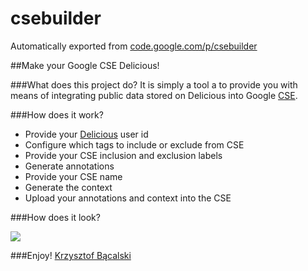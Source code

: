 # csebuilder
Automatically exported from [code.google.com/p/csebuilder](https://code.google.com/p/csebuilder/)

##Make your Google CSE Delicious!

###What does this project do?
It is simply a tool a to provide you with means of integrating public data stored on Delicious into Google [CSE](http://google.com/coop/cse).

###How does it work?
  * Provide your [Delicious](http://del.icio.us/kbac70) user id
  * Configure which tags to include or exclude from CSE
  * Provide your CSE inclusion and exclusion labels
  * Generate annotations
  * Provide your CSE name
  * Generate the context
  * Upload your annotations and context into the CSE


###How does it look?

![](http://gadgets.kbac70.googlepages.com/csebuilder.sreenshot.jpg)

###Enjoy!
[Krzysztof Bącalski](http://kbac70.blogspot.com)
